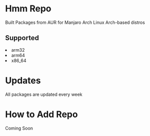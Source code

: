 # Hmm Repo

Built Packages from AUR for 
Manjaro 
Arch Linux 
Arch-based distros

## Supported
<li> arm32 </li>
<li> arm64 </li>
<li> x86_64 </li>

# Updates
All packages are updated every week

# How to Add Repo
Coming Soon
